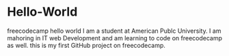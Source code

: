 # Hello-World
freecodecamp hello world
I am a student at American Publc University.  I am mahoring in IT web Development and am learning to code on freecodecamp as well. this is my first GitHub project on freecodecamp.
